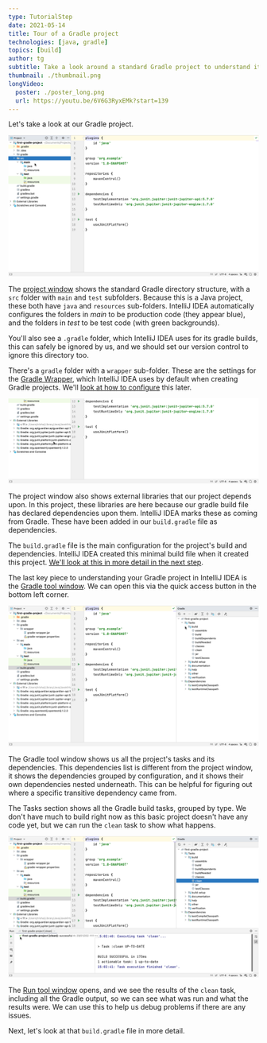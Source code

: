 ```yaml
---
type: TutorialStep
date: 2021-05-14
title: Tour of a Gradle project
technologies: [java, gradle]
topics: [build]
author: tg
subtitle: Take a look around a standard Gradle project to understand it better.
thumbnail: ./thumbnail.png
longVideo:
  poster: ./poster_long.png
  url: https://youtu.be/6V6G3RyxEMk?start=139
---
```


Let's take a look at our Gradle project. 

![Gradle project](./project.png)

The [project window](https://www.jetbrains.com/help/idea/project-tool-window.html) shows the standard Gradle directory structure, with a `src` folder with `main` and `test` subfolders. Because this is a Java project, these both have `java` and `resources` sub-folders. IntelliJ IDEA automatically configures the folders in _main_ to be production code (they appear blue), and the folders in _test_ to be test code (with green backgrounds).

You'll also see a `.gradle` folder, which IntelliJ IDEA uses for its gradle builds, this can safely be ignored by us, and we should set our version control to ignore this directory too.

There's a `gradle` folder with a `wrapper` sub-folder. These are the settings for the [Gradle Wrapper](https://docs.gradle.org/current/userguide/gradle_wrapper.html), which IntelliJ IDEA uses by default when creating Gradle projects. We'll [look at how to configure](../gradle-wrapper/) this later.

![Project dependencies](./dependencies.png)

The project window also shows external libraries that our project depends upon. In this project, these libraries are here because our gradle build file has declared dependencies upon them. IntelliJ IDEA marks these as coming from Gradle. These have been added in our `build.gradle` file as dependencies.

The `build.gradle` file is the main configuration for the project's build and dependencies. IntelliJ IDEA created this minimal build file when it created this project. [We'll look at this in more detail in the next step](../the-build-gradle-file/).

The last key piece to understanding your Gradle project in IntelliJ IDEA is the [Gradle tool window](https://www.jetbrains.com/help/idea/jetgradle-tool-window.html). We can open this via the quick access button in the bottom left corner. 

![Gradle tool window](./gradle-window.png)

The Gradle tool window shows us all the project's tasks and its dependencies. This dependencies list is different from the project window, it shows the dependencies grouped by configuration, and it shows their own dependencies nested underneath. This can be helpful for figuring out where a specific transitive dependency came from.

The Tasks section shows all the Gradle build tasks, grouped by type. We don't have much to build right now as this basic project doesn't have any code yet, but we can run the `clean` task to show what happens. 

![Build success](./build-successful.png)

The [Run tool window](https://www.jetbrains.com/help/idea/run-tool-window.html)  opens, and we see the results of the `clean` task, including all the Gradle output, so we can see what was run and what the results were. We can use this to help us debug problems if there are any issues.

Next, let's look at that `build.gradle` file in more detail.